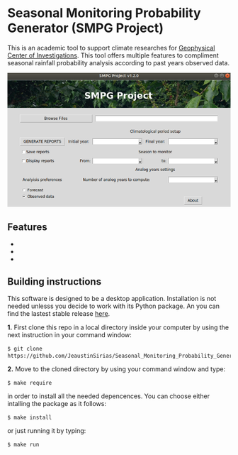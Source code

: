 # Seasonal Monitoring Probability Generator (SMPG Project)
This is an academic tool to support climate researches for [Geophysical Center of Investigations](http://www.cigefi.ucr.ac.cr/). This tool offers multiple features to compliment seasonal rainfall probability analysis according to past years observed data.

![user_interfase](https://github.com/JeaustinSirias/Seasonal_Monitoring_Probability_Generator/blob/main/docs/graphic_user_interfase.png)

## Features
*
*
*

## Building instructions
This software is designed to be a desktop application. Installation is not needed unlesss you decide to work with its Python package. An you can find the lastest stable release [here](https://github.com/JeaustinSirias/Seasonal_Monitoring_Probability_Generator/releases/tag/v1.2.0).


**1.** First clone this repo in a local directory inside your computer by using the next instruction in your command window:
```
$ git clone https://github.com/JeaustinSirias/Seasonal_Monitoring_Probability_Generator.git
```
**2.** Move to the cloned directory by using your command window and type:

```
$ make require 
```
in order to install all the needed depencences. You can choose either intalling the package as it follows:

```
$ make install
```
or just running it by typing:

```
$ make run
```
